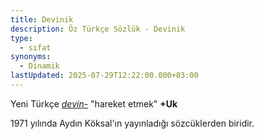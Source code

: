 ```yaml
---
title: Devinik
description: Öz Türkçe Sözlük - Devinik
type:
  - sıfat
synonyms:
  - Dinamik
lastUpdated: 2025-07-29T12:22:00.000+03:00
---
```

Yeni Türkçe [_devin-_](/sozluk/devinmek) "hareket etmek" **+Uk**

1971 yılında Aydın Köksal'ın yayınladığı sözcüklerden biridir.
